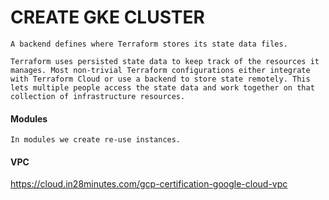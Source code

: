 # CREATE GKE CLUSTER

```
A backend defines where Terraform stores its state data files.

Terraform uses persisted state data to keep track of the resources it manages. Most non-trivial Terraform configurations either integrate with Terraform Cloud or use a backend to store state remotely. This lets multiple people access the state data and work together on that collection of infrastructure resources.

```


#### Modules

```
In modules we create re-use instances.
```

#### VPC 

https://cloud.in28minutes.com/gcp-certification-google-cloud-vpc